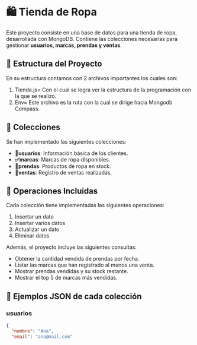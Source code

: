 # 🛍️ Tienda de Ropa 

Este proyecto consiste en una base de datos para una tienda de ropa, desarrollada con MongoDB. Contiene las colecciones necesarias para gestionar **usuarios, marcas, prendas y ventas**.

## 📁 Estructura del Proyecto

En su estructura contamos con 2  archivos importantes los cuales son:

1. Tienda.js= Con el cual se logra ver la estructura de la programación con la que se realizo.
2. Env= Este archivo es la ruta con la cual se dirige hacia Mongodb Compass.

## 🧩 Colecciones

Se han implementado las siguientes colecciones:

- **👤usuarios**: Información básica de los clientes.
- **✅marcas**: Marcas de ropa disponibles.
- **👕prendas**: Productos de ropa en stock.
- **💸ventas**: Registro de ventas realizadas.

## 🔧 Operaciones Incluidas

Cada colección tiene implementadas las siguientes operaciones:

1. Insertar un dato
2. Insertar varios datos
3. Actualizar un dato
4. Eliminar datos

Además, el proyecto incluye las siguientes consultas:

- Obtener la cantidad vendida de prendas por fecha.
- Listar las marcas que han registrado al menos una venta.
- Mostrar prendas vendidas y su stock restante.
- Mostrar el top 5 de marcas más vendidas.

## 🧪 Ejemplos JSON de cada colección

### usuarios
```json
{
  "nombre": "Ana",
  "email": "ana@mail.com"


